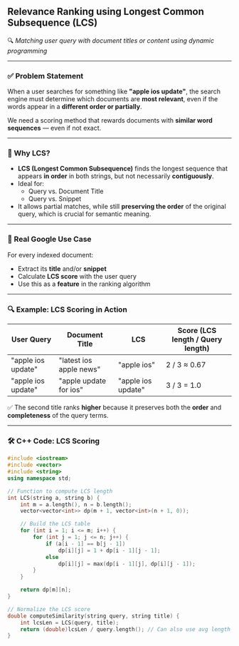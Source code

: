 

## Relevance Ranking using Longest Common Subsequence (LCS)

🔍 *Matching user query with document titles or content using dynamic programming*

---

### ✅ Problem Statement

When a user searches for something like **"apple ios update"**, the search engine must determine which documents are **most relevant**, even if the words appear in a **different order or partially**.

We need a scoring method that rewards documents with **similar word sequences** — even if not exact.

---

### 🧠 Why LCS?

- **LCS (Longest Common Subsequence)** finds the longest sequence that appears **in order** in both strings, but not necessarily **contiguously**.
- Ideal for:
  - Query vs. Document Title
  - Query vs. Snippet
- It allows partial matches, while still **preserving the order** of the original query, which is crucial for semantic meaning.

---

### 🧪 Real Google Use Case

For every indexed document:

- Extract its **title** and/or **snippet**
- Calculate **LCS score** with the user query
- Use this as a **feature** in the ranking algorithm

---

### 🔍 Example: LCS Scoring in Action

| User Query        | Document Title            | LCS                 | Score (LCS length / Query length) |
|-------------------|---------------------------|---------------------|-----------------------------------|
| "apple ios update" | "latest ios apple news"    | "apple ios"         | 2 / 3 ≈ 0.67                     |
| "apple ios update" | "apple update for ios"     | "apple ios update"  | 3 / 3 = 1.0                     |

✅ The second title ranks **higher** because it preserves both the **order** and **completeness** of the query terms.

---

### 🛠️ C++ Code: LCS Scoring

```cpp
#include <iostream>
#include <vector>
#include <string>
using namespace std;

// Function to compute LCS length
int LCS(string a, string b) {
    int m = a.length(), n = b.length();
    vector<vector<int>> dp(m + 1, vector<int>(n + 1, 0));

    // Build the LCS table
    for (int i = 1; i <= m; i++) {
        for (int j = 1; j <= n; j++) {
            if (a[i - 1] == b[j - 1])
                dp[i][j] = 1 + dp[i - 1][j - 1];
            else
                dp[i][j] = max(dp[i - 1][j], dp[i][j - 1]);
        }
    }

    return dp[m][n];
}

// Normalize the LCS score
double computeSimilarity(string query, string title) {
    int lcsLen = LCS(query, title);
    return (double)lcsLen / query.length(); // Can also use avg length
}
